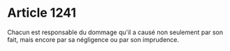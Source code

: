 # Article 1241

Chacun est responsable du dommage qu'il a causé non seulement par son fait, mais encore par sa négligence ou par son imprudence.